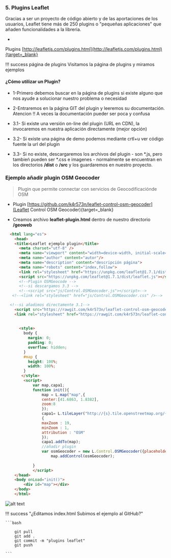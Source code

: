 

 
### 5. Plugins Leaflet

Gracias a ser un proyecto de código abierto y de las aportaciones de los usuarios,
Leaflet tiene más de 250 plugins o "pequeñas aplicaciones" que añaden funcionalidades a la libreria.
 
* 
 Plugins
  [http://leafletjs.com/plugins.html](http://leafletjs.com/plugins.html){target=_blank}


!!! success página de plugins
     Visitamos la página de plugins y miramos ejemplos


#### ¿Cómo utilizar un Plugin?

 * 1-Primero debemos buscar en la página de plugins si existe alguno que nos ayude a solucionar nuestro problema o necesidad

 * 2-Entraremos en la página GIT del plugin y leeremos su documentación. Atencion !! A veces la documentación pueder ser poca y confusa

 * 3.1- Si existe una versión on-line del plugin (URL en CDN), la invocaremos en nuestra aplicación directamente (mejor opción)

 * 3.2- Si existe una página de demo podemos mediante crtl+u ver código fuente la url del plugin

 * 3.3- Si no existe, descargaremos los archivos del plugin - son *.js, pero tambień pueden ser *.css e imagenes - normalmente se encuentran en los directorios **/dist** o **/src** y los guardaremos en nuestro proyecto.




### Ejemplo añadir plugin OSM Geocoder
  > Plugin que permite connectar con servicios de Geocodificaciónde OSM

 *  Plugin [https://github.com/k4r573n/leaflet-control-osm-geocoder](Leaflet Control OSM Geocoder){target=_blank}  
 
*  Creamos archivo **leaflet-plugin.html** dentro de nuestro directorio **/geoweb**

```html
  <html lang="es">
    <head>
    <title>Leaflet ejemplo plugin</title>
      <meta charset="utf-8" />
      <meta name="viewport" content="width=device-width, initial-scale=1.0">
      <meta name="author" content="autor"/>
      <meta name="description" content="descripción página">
      <meta name="robots" content="index,follow">
      <link rel="stylesheet" href="https://unpkg.com/leaflet@1.7.1/dist/leaflet.css" />
      <script src="https://unpkg.com/leaflet@1.7.1/dist/leaflet.js"></script>
      <!--Plugin OSMGeocode -->
      <!--si descargamos 3.3 -->
      <!--<script src="js/Control.OSMGeocoder.js"></script>-->
   <!--<link rel="stylesheet" href="js/Control.OSMGeocoder.css" />-->

  <!--si añadimos directamente 3.1-->
	<script src="https://rawgit.com/k4r573n/leaflet-control-osm-geocoder/master/Control.OSMGeocoder.js"></script>
	<link rel="stylesheet" href="https://rawgit.com/k4r573n/leaflet-control-osm-geocoder/master/Control.OSMGeocoder.css" />
      
      
      <style>
        body {
          margin: 0;
          padding: 0;
          overflow: hidden;
        }
        #map {
          height: 100%;
          width: 100%;
        }
       </style>
        <script>
            var map,capa1;
            function init(){
                map = L.map("map",{
                center:[41.6863, 1.8382],
                zoom:8
                });
                capa1= L.tileLayer("http://{s}.tile.openstreetmap.org/{z}/{x}/{y}.png",
                {
                maxZoom : 19,
                minZoom : 1,
                attribution : "OSM"
                });
                capa1.addTo(map);
                //añadir plugin
                var osmGeocoder = new L.Control.OSMGeocoder({placeholder: 'Buscar lugar...'});
		            map.addControl(osmGeocoder);
               
            }
            </script>
    </head>
    <body onLoad="init()">
        <div id="map"></div>
    </body>
    </html>
```
       
![alt text](img/leaflet-plugins.png "vscode")


!!! success "¿Editamos index.html Subimos el ejemplo al GitHub?"
	
	```bash

		git pull
        git add .
        git commit -m "plugins leaflet"
        git push

	```    
